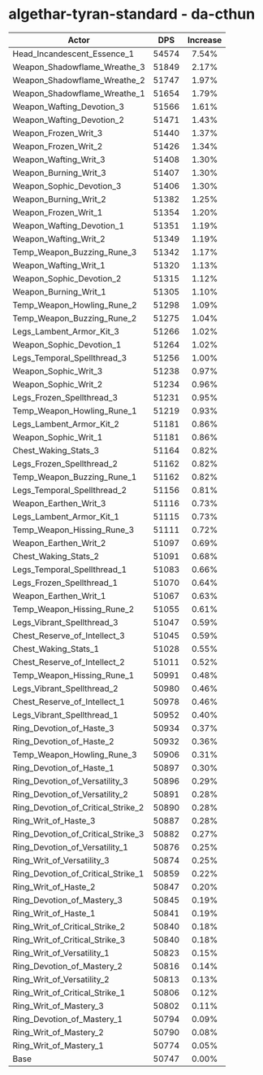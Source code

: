 # algethar-tyran-standard - da-cthun
| Actor | DPS | Increase |
|---|:---:|:---:|
|Head_Incandescent_Essence_1|54574|7.54%|
|Weapon_Shadowflame_Wreathe_3|51849|2.17%|
|Weapon_Shadowflame_Wreathe_2|51747|1.97%|
|Weapon_Shadowflame_Wreathe_1|51654|1.79%|
|Weapon_Wafting_Devotion_3|51566|1.61%|
|Weapon_Wafting_Devotion_2|51471|1.43%|
|Weapon_Frozen_Writ_3|51440|1.37%|
|Weapon_Frozen_Writ_2|51426|1.34%|
|Weapon_Wafting_Writ_3|51408|1.30%|
|Weapon_Burning_Writ_3|51407|1.30%|
|Weapon_Sophic_Devotion_3|51406|1.30%|
|Weapon_Burning_Writ_2|51382|1.25%|
|Weapon_Frozen_Writ_1|51354|1.20%|
|Weapon_Wafting_Devotion_1|51351|1.19%|
|Weapon_Wafting_Writ_2|51349|1.19%|
|Temp_Weapon_Buzzing_Rune_3|51342|1.17%|
|Weapon_Wafting_Writ_1|51320|1.13%|
|Weapon_Sophic_Devotion_2|51315|1.12%|
|Weapon_Burning_Writ_1|51305|1.10%|
|Temp_Weapon_Howling_Rune_2|51298|1.09%|
|Temp_Weapon_Buzzing_Rune_2|51275|1.04%|
|Legs_Lambent_Armor_Kit_3|51266|1.02%|
|Weapon_Sophic_Devotion_1|51264|1.02%|
|Legs_Temporal_Spellthread_3|51256|1.00%|
|Weapon_Sophic_Writ_3|51238|0.97%|
|Weapon_Sophic_Writ_2|51234|0.96%|
|Legs_Frozen_Spellthread_3|51231|0.95%|
|Temp_Weapon_Howling_Rune_1|51219|0.93%|
|Legs_Lambent_Armor_Kit_2|51181|0.86%|
|Weapon_Sophic_Writ_1|51181|0.86%|
|Chest_Waking_Stats_3|51164|0.82%|
|Legs_Frozen_Spellthread_2|51162|0.82%|
|Temp_Weapon_Buzzing_Rune_1|51162|0.82%|
|Legs_Temporal_Spellthread_2|51156|0.81%|
|Weapon_Earthen_Writ_3|51116|0.73%|
|Legs_Lambent_Armor_Kit_1|51115|0.73%|
|Temp_Weapon_Hissing_Rune_3|51111|0.72%|
|Weapon_Earthen_Writ_2|51097|0.69%|
|Chest_Waking_Stats_2|51091|0.68%|
|Legs_Temporal_Spellthread_1|51083|0.66%|
|Legs_Frozen_Spellthread_1|51070|0.64%|
|Weapon_Earthen_Writ_1|51067|0.63%|
|Temp_Weapon_Hissing_Rune_2|51055|0.61%|
|Legs_Vibrant_Spellthread_3|51047|0.59%|
|Chest_Reserve_of_Intellect_3|51045|0.59%|
|Chest_Waking_Stats_1|51028|0.55%|
|Chest_Reserve_of_Intellect_2|51011|0.52%|
|Temp_Weapon_Hissing_Rune_1|50991|0.48%|
|Legs_Vibrant_Spellthread_2|50980|0.46%|
|Chest_Reserve_of_Intellect_1|50978|0.46%|
|Legs_Vibrant_Spellthread_1|50952|0.40%|
|Ring_Devotion_of_Haste_3|50934|0.37%|
|Ring_Devotion_of_Haste_2|50932|0.36%|
|Temp_Weapon_Howling_Rune_3|50906|0.31%|
|Ring_Devotion_of_Haste_1|50897|0.30%|
|Ring_Devotion_of_Versatility_3|50896|0.29%|
|Ring_Devotion_of_Versatility_2|50891|0.28%|
|Ring_Devotion_of_Critical_Strike_2|50890|0.28%|
|Ring_Writ_of_Haste_3|50887|0.28%|
|Ring_Devotion_of_Critical_Strike_3|50882|0.27%|
|Ring_Devotion_of_Versatility_1|50876|0.25%|
|Ring_Writ_of_Versatility_3|50874|0.25%|
|Ring_Devotion_of_Critical_Strike_1|50859|0.22%|
|Ring_Writ_of_Haste_2|50847|0.20%|
|Ring_Devotion_of_Mastery_3|50845|0.19%|
|Ring_Writ_of_Haste_1|50841|0.19%|
|Ring_Writ_of_Critical_Strike_2|50840|0.18%|
|Ring_Writ_of_Critical_Strike_3|50840|0.18%|
|Ring_Writ_of_Versatility_1|50823|0.15%|
|Ring_Devotion_of_Mastery_2|50816|0.14%|
|Ring_Writ_of_Versatility_2|50813|0.13%|
|Ring_Writ_of_Critical_Strike_1|50806|0.12%|
|Ring_Writ_of_Mastery_3|50802|0.11%|
|Ring_Devotion_of_Mastery_1|50794|0.09%|
|Ring_Writ_of_Mastery_2|50790|0.08%|
|Ring_Writ_of_Mastery_1|50774|0.05%|
|Base|50747|0.00%|
